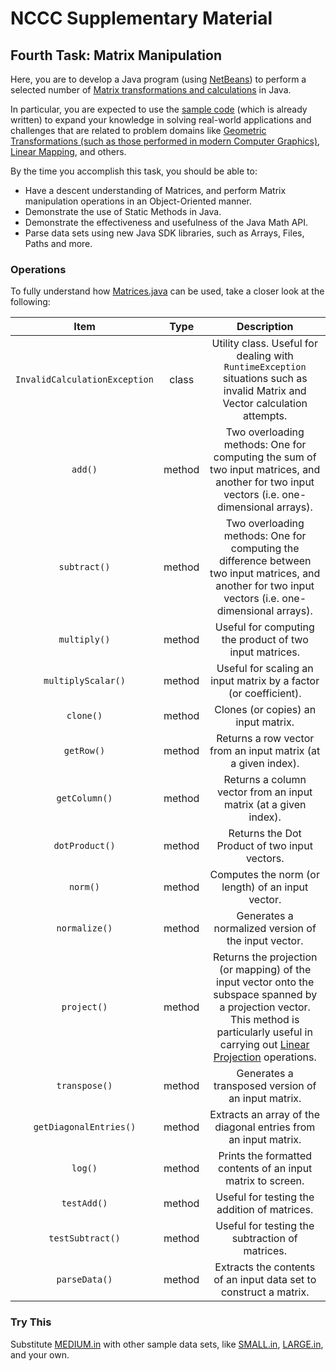 # NCCC Supplementary Material

## Fourth Task: Matrix Manipulation

Here, you are to develop a Java program (using [NetBeans](https://netbeans.org/)) to perform a selected number of [Matrix transformations and calculations](https://en.wikipedia.org/wiki/Matrix_multiplication) in Java.

In particular, you are expected to use the [sample code](https://raw.github.com/youldash/NCCC/master/MatrixManipulation/Matrices.java) (which is already written) to expand your knowledge in solving real-world applications and challenges that are related to problem domains like [Geometric Transformations (such as those performed in modern Computer Graphics)](https://en.wikipedia.org/wiki/Transformation_matrix), [Linear Mapping](https://en.wikipedia.org/wiki/Linear_map), and others.

By the time you accomplish this task, you should be able to:

* Have a descent understanding of Matrices, and perform Matrix manipulation operations in an Object-Oriented manner.
* Demonstrate the use of Static Methods in Java.
* Demonstrate the effectiveness and usefulness of the Java Math API.
* Parse data sets using new Java SDK libraries, such as Arrays, Files, Paths and more.

### Operations

To fully understand how [Matrices.java](https://raw.github.com/youldash/NCCC/master/MatrixManipulation/Matrices.java) can be used, take a closer look at the following:

| Item | Type | Description |
|:----:|:----:|:-----------:|
| `InvalidCalculationException` | class | Utility class. Useful for dealing with `RuntimeException` situations such as invalid Matrix and Vector calculation attempts. |
| `add()` | method | Two overloading methods: One for computing the sum of two input matrices, and another for two input vectors (i.e. one-dimensional arrays). |
| `subtract()` | method | Two overloading methods: One for computing the difference between two input matrices, and another for two input vectors (i.e. one-dimensional arrays). |
| `multiply()` | method | Useful for computing the product of two input matrices. |
| `multiplyScalar()` | method | Useful for scaling an input matrix by a factor (or coefficient). |
| `clone()` | method | Clones (or copies) an input matrix. |
| `getRow()` | method | Returns a row vector from an input matrix (at a given index). |
| `getColumn()` | method | Returns a column vector from an input matrix (at a given index). |
| `dotProduct()` | method | Returns the Dot Product of two input vectors. |
| `norm()` | method | Computes the norm (or length) of an input vector. |
| `normalize()` | method | Generates a normalized version of the input vector. |
| `project()` | method | Returns the projection (or mapping) of the input vector onto the subspace spanned by a projection vector. This method is particularly useful in carrying out [Linear Projection](https://en.wikipedia.org/wiki/Projection_(linear_algebra)) operations. |
| `transpose()` | method | Generates a transposed version of an input matrix. |
| `getDiagonalEntries()` | method | Extracts an array of the diagonal entries from an input matrix. |
| `log()` | method | Prints the formatted contents of an input matrix to screen. |
| `testAdd()` | method | Useful for testing the addition of matrices. |
| `testSubtract()` | method | Useful for testing the subtraction of matrices. |
| `parseData()` | method | Extracts the contents of an input data set  to construct a matrix. |

### Try This

Substitute [MEDIUM.in](https://raw.github.com/youldash/NCCC/master/MatrixManipulation/MEDIUM.in) with other sample data sets, like [SMALL.in](https://raw.github.com/youldash/NCCC/master/MatrixManipulation/SMALL.in), [LARGE.in](https://raw.github.com/youldash/NCCC/master/MatrixManipulation/LARGE.in), and your own.
